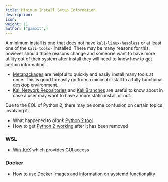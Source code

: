 ```yaml
---
title: Minimum Install Setup Information
description:
icon:
weight: 11
author: ["gamb1t",]
---
```


A minimum install is one that does not have `kali-linux-headless` or at least one of the `kali-tools-` installed. There may be many reasons for this, however should those reasons change and someone want to have more utility out of their system after install they will need to know how to get certain information.

- [Metapackages](/docs/general-use/metapackages/) are helpful to quickly and easily install many tools at once. This is good to easily go from a minimal install to a fully functional desktop environment.
- [Kali Network Repositories](/docs/general-use/kali-linux-sources-list-repositories/) and [Kali Branches](/docs/general-use/kali-branches/) are useful to know about in case a user may want to have a more static install or not.

Due to the EOL of Python 2, there may be some confusion on certain topics involving it.

- What happened to _blank_ [Python 2 tool](/blog/python-2-end-of-life/)
- How to get [Python 2 working](/docs/general-use/using-eol-python-versions/) after it has been removed

### WSL
- [Win-KeX](/docs/wsl/win-kex/) which provides GUI access

### Docker
- [How to use Docker Images](/docs/containers/using-kali-docker-images/) and information on systemd functionality
